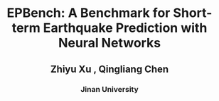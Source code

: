 # <center>EPBench: A Benchmark for Short-term Earthquake Prediction with Neural Networks<center>
## <center>Zhiyu Xu , Qingliang Chen<center>
###  <center>Jinan University<center>
